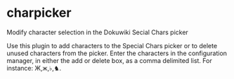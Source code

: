 charpicker
==========

Modify character selection in the Dokuwiki Secial Chars picker

Use this plugin to add characters to the Special Chars picker or to delete unused characters from the picker.
Enter the characters in the configuration manager, in either the add or delete box, as a comma delimited list. 
For instance: Ж,ж,♭,♞. 

